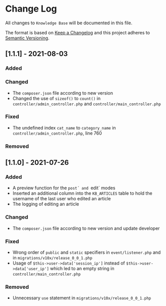 # Change Log
All changes to `Knowledge Base` will be documented in this file.

The format is based on [Keep a Changelog](http://keepachangelog.com/)
and this project adheres to [Semantic Versioning](http://semver.org/).
  
## [1.1.1] - 2021-08-03

### Added
  
### Changed
-	The `composer.json` file according to new version
-	Changed the use of `sizeof()` to `count()` in `controller/admin_controller.php` and `controller/main_controller.php`
  
### Fixed
-	The undefined index `cat_name` to `category_name` in `controller/admin_controller.php`, line 760
  
### Removed

    
## [1.1.0] - 2021-07-26

### Added
-	A preview function for the `post´ and `edit` modes
-	Inserted an additional column into the `KB_ARTICLES` table to hold the username of the last user who edited an article
-	The logging of editing an article
  
### Changed
-	The `composer.json` file according to new version and update developer
  
### Fixed
-	Wrong order of `public` and `static` specifiers in `event/listener.php` and in `migrations/v10x/release_0_0_1.php`
-	Usage of `$this->user->data['session_ip']` instead of `$this->user->data['user_ip']` which led to an empty string in `controller/main_controller.php`
  
### Removed
-	Unnecessary `use` statement in `migrations/v10x/release_0_0_1.php`
  
